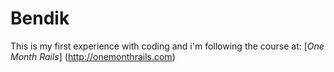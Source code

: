 # Bendik

This is my first experience with coding and i'm following the course at:
[*One Month Rails*] (http://onemonthrails.com)
